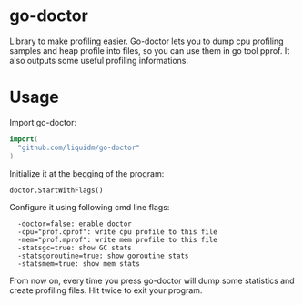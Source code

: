 go-doctor
=========

Library to make profiling easier. Go-doctor lets you to dump cpu profiling samples and heap profile into files, so you can use them in go tool pprof. It also outputs some useful profiling informations.

Usage
=========

Import go-doctor:

```go
import(
  "github.com/liquidm/go-doctor"
)
```

Initialize it at the begging of the program:

```
doctor.StartWithFlags()
```

Configure it using following cmd line flags:

```
  -doctor=false: enable doctor
  -cpu="prof.cprof": write cpu profile to this file
  -mem="prof.mprof": write mem profile to this file
  -statsgc=true: show GC stats
  -statsgoroutine=true: show goroutine stats
  -statsmem=true: show mem stats
```

From now on, every time you press <C-c> go-doctor will dump some statistics and create profiling files. Hit <C-c> twice to exit your program.
